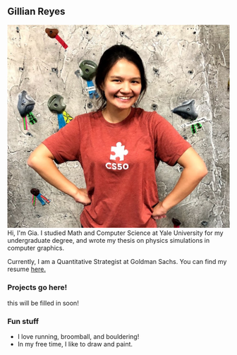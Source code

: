## Gillian Reyes
![Image](files/IMG_1689.jpeg)
Hi, I'm Gia. I studied Math and Computer Science at Yale University for my undergraduate degree, and wrote my thesis on physics simulations in computer graphics. 

Currently, I am a Quantitative Strategist at Goldman Sachs. You can find my resume [here.](files/gillian_reyes_resume.pdf)

### Projects go here!
this will be filled in soon!

### Fun stuff
- I love running, broomball, and bouldering!
- In my free time, I like to draw and paint. 
